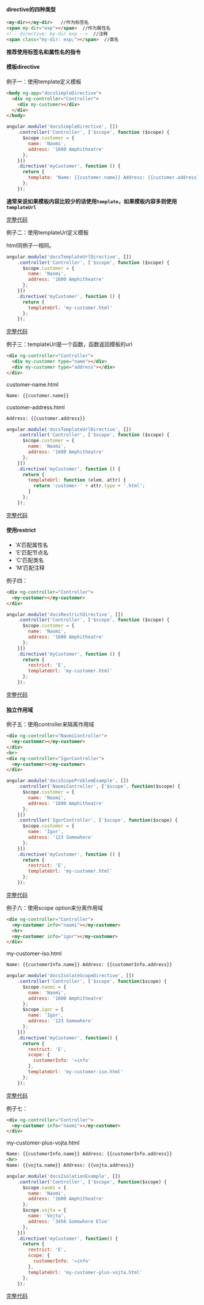 #### directive的四种类型

```html
<my-dir></my-dir>   //作为标签名
<span my-dir="exp"></span>  //作为属性名
<!-- directive: my-dir exp -->  //注释
<span class="my-dir: exp;"></span>  //类名
```

**推荐使用标签名和属性名的指令**


#### 模板directive

例子一：使用template定义模板

```html
<body ng-app="docsSimpleDirective">
  <div ng-controller="Controller">
    <div my-customer></div>
  </div>
</body>
```

```javascript
angular.module('docsSimpleDirective', [])
    .controller('Controller', ['$scope', function ($scope) {
      $scope.customer = {
        name: 'Naomi',
        address: '1600 Amphitheatre'
      };
    }])
    .directive('myCustomer', function () {
      return {
        template: 'Name: {{customer.name}} Address: {{customer.address}}'
      };
    });
```

**通常来说如果模板内容比较少的话使用`template`，如果模板内容多则使用`templateUrl`**

[完整代码](http://plnkr.co/edit/CbPuc8oXKufFKN4Zi9KA)


例子二：使用templateUrl定义模板

html同例子一相同。

```javascript
angular.module('docsTemplateUrlDirective', [])
    .controller('Controller', ['$scope', function ($scope) {
      $scope.customer = {
        name: 'Naomi',
        address: '1600 Amphitheatre'
      };
    }])
    .directive('myCustomer', function () {
      return {
        templateUrl: 'my-customer.html'
      };
    });
```

[完整代码](http://plnkr.co/edit/ETxYybPXEL3LhFbKplx9)

例子三：templateUrl是一个函数，函数返回模板的url

```html
<div ng-controller="Controller">
  <div my-customer type="name"></div>
  <div my-customer type="address"></div>
</div>
```

customer-name.html

```html
Name: {{customer.name}}
```

customer-address.html

```html
Address: {{customer.address}}
```

```javascript
angular.module('docsTemplateUrlDirective', [])
    .controller('Controller', ['$scope', function ($scope) {
      $scope.customer = {
        name: 'Naomi',
        address: '1600 Amphitheatre'
      };
    }])
    .directive('myCustomer', function () {
      return {
        templateUrl: function (elem, attr) {
          return 'customer-' + attr.type + '.html';
        }
      };
    });
```

[完整代码](http://plnkr.co/edit/ugLnEP0GQdJgYP7QxIcr)

#### 使用restrict

* 'A'匹配属性名
* 'E'匹配节点名
* 'C'匹配类名
* 'M'匹配注释

例子四：

```html
<div ng-controller="Controller">
  <my-customer></my-customer>
</div>
```

```javascript
angular.module('docsRestrictDirective', [])
    .controller('Controller', ['$scope', function ($scope) {
      $scope.customer = {
        name: 'Naomi',
        address: '1600 Amphitheatre'
      };
    }])
    .directive('myCustomer', function () {
      return {
        restrict: 'E',
        templateUrl: 'my-customer.html'
      };
    });
```

[完整代码](http://plnkr.co/edit/pCKeeCBLBSC1py1Vtu8q)

#### 独立作用域

例子五：使用controller来隔离作用域

```html
<div ng-controller="NaomiController">
  <my-customer></my-customer>
</div>
<hr>
<div ng-controller="IgorController">
  <my-customer></my-customer>
</div>
```

```javascript
angular.module('docsScopeProblemExample', [])
    .controller('NaomiController', ['$scope', function($scope) {
      $scope.customer = {
        name: 'Naomi',
        address: '1600 Amphitheatre'
      };
    }])
    .controller('IgorController', ['$scope', function($scope) {
      $scope.customer = {
        name: 'Igor',
        address: '123 Somewhere'
      };
    }])
    .directive('myCustomer', function () {
      return {
        restrict: 'E',
        templateUrl: 'my-customer.html'
      };
    });
```

[完整代码](http://plnkr.co/edit/4eNIwJ3gVqSSRLN15ENB)


例子六：使用scope option来分离作用域

```html
<div ng-controller="Controller">
  <my-customer info="naomi"></my-customer>
  <hr>
  <my-customer info="igor"></my-customer>
</div>
```

my-customer-iso.html

```html
Name: {{customerInfo.name}} Address: {{customerInfo.address}}
```

```javascript
angular.module('docsIsolateScopeDirective', [])
    .controller('Controller', ['$scope', function($scope) {
      $scope.naomi = {
        name: 'Naomi',
        address: '1600 Amphitheatre'
      };
      $scope.igor = {
        name: 'Igor',
        address: '123 Somewhere'
      };
    }])
    .directive('myCustomer', function() {
      return {
        restrict: 'E',
        scope: {
          customerInfo: '=info'
        },
        templateUrl: 'my-customer-iso.html'
      };
    });
```

[完整代码](http://plnkr.co/edit/IAiH12XlWYofWFvGBJy7)

例子七：

```html
<div ng-controller="Controller">
  <my-customer info="naomi"></my-customer>
</div>
```

my-customer-plus-vojta.html

```html
Name: {{customerInfo.name}} Address: {{customerInfo.address}}
<hr>
Name: {{vojta.name}} Address: {{vojta.address}}
```


```javascript
angular.module('docsIsolationExample', [])
    .controller('Controller', ['$scope', function($scope) {
      $scope.naomi = {
        name: 'Naomi',
        address: '1600 Amphitheatre'
      };
      $scope.vojta = {
        name: 'Vojta',
        address: '3456 Somewhere Else'
      };
    }])
    .directive('myCustomer', function() {
      return {
        restrict: 'E',
        scope: {
          customerInfo: '=info'
        },
        templateUrl: 'my-customer-plus-vojta.html'
      };
    });
```

[完整代码](http://plnkr.co/edit/RVpjpF8DckLPEWXtIse4)
